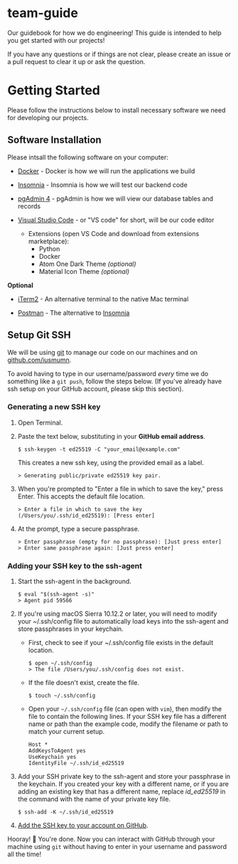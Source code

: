 # team-guide

Our guidebook for how we do engineering! This guide is intended to help you get started with our projects!

If you have any questions or if things are not clear, please create an issue or a pull request to clear it up or ask the question.

# Getting Started

Please follow the instructions below to install necessary software we need for developing our projects.

## Software Installation

Please intsall the following software on your computer:

- [Docker](https://www.docker.com/products/docker-desktop) - Docker is how we will run the applications we build

- [Insomnia](https://insomnia.rest/download) - Insomnia is how we will test our backend code

- [pgAdmin 4](https://www.postgresql.org/ftp/pgadmin/pgadmin4/v5.3/macos/) - pgAdmin is how we will view our database tables and records

- [Visual Studio Code](https://code.visualstudio.com/) - or "VS code" for short, will be our code editor
    - Extensions (open VS Code and download from extensions marketplace):
        - Python
        - Docker
        - Atom One Dark Theme _(optional)_
        - Material Icon Theme _(optional)_

**Optional**

- [iTerm2](https://iterm2.com/downloads.html) - An alternative terminal to the native Mac terminal

- [Postman](https://www.postman.com/downloads/) - The alternative to [Insomnia](https://insomnia.rest/download)

## Setup Git SSH

We will be using [git](https://git-scm.com/downloads/) to manage our code on our machines and on [github.com/iusmumn](https://github.com/iusmumn).

To avoid having to type in our username/password _every_ time we do something like a `git push`, follow the steps below. (If you've already have ssh setup on your GitHub account, please skip this section).

### Generating a new SSH key

1. Open Terminal.

1. Paste the text below, substituting in your **GitHub email address**.

    ```
    $ ssh-keygen -t ed25519 -C "your_email@example.com"
    ```
    This creates a new ssh key, using the provided email as a label.
    ```
    > Generating public/private ed25519 key pair.
    ```
1. When you're prompted to "Enter a file in which to save the key," press Enter. This accepts the default file location.

    ```
    > Enter a file in which to save the key (/Users/you/.ssh/id_ed25519): [Press enter]
    ```
1. At the prompt, type a secure passphrase.

    ```
    > Enter passphrase (empty for no passphrase): [Just press enter]
    > Enter same passphrase again: [Just press enter]
    ```

### Adding your SSH key to the ssh-agent

1. Start the ssh-agent in the background.

    ```
    $ eval "$(ssh-agent -s)"
    > Agent pid 59566
    ```

1. If you're using macOS Sierra 10.12.2 or later, you will need to modify your ~/.ssh/config file to automatically load keys into the ssh-agent and store passphrases in your keychain.

    - First, check to see if your ~/.ssh/config file exists in the default location.

        ```
        $ open ~/.ssh/config
        > The file /Users/you/.ssh/config does not exist.
        ```

    - If the file doesn't exist, create the file.

        ```
        $ touch ~/.ssh/config
        ```

    - Open your `~/.ssh/config` file (can open with `vim`), then modify the file to contain the following lines. If your SSH key file has a different name or path than the example code, modify the filename or path to match your current setup.

        ```
        Host *
        AddKeysToAgent yes
        UseKeychain yes
        IdentityFile ~/.ssh/id_ed25519
        ```

1. Add your SSH private key to the ssh-agent and store your passphrase in the keychain. If you created your key with a different name, or if you are adding an existing key that has a different name, replace _id_ed25519_ in the command with the name of your private key file.

    ```
    $ ssh-add -K ~/.ssh/id_ed25519
    ```
1. [Add the SSH key to your account on GitHub](https://docs.github.com/en/github/authenticating-to-github/adding-a-new-ssh-key-to-your-github-account).

Hooray! 🎉 You're done. Now you can interact with GitHub through your machine using `git` without having to enter in your username and password all the time!
